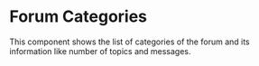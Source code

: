 # Forum Categories

This component shows the list of categories of the forum and its information like number of topics and messages.